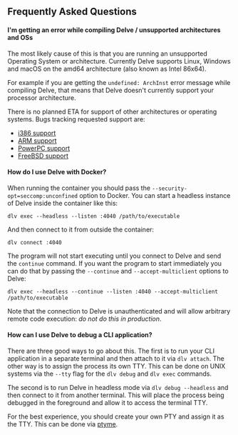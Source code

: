 ## Frequently Asked Questions

#### I'm getting an error while compiling Delve / unsupported architectures and OSs

The most likely cause of this is that you are running an unsupported Operating System or architecture.
Currently Delve supports Linux, Windows and macOS on the amd64 architecture (also known as Intel 86x64).

For example if you are getting the `undefined: ArchInst` error message while compiling Delve, that means that Delve doesn't currently support your processor architecture.

There is no planned ETA for support of other architectures or operating systems. Bugs tracking requested support are:

- [i386 support](https://github.com/go-delve/delve/issues/20)
- [ARM support](https://github.com/go-delve/delve/issues/118)
- [PowerPC support](https://github.com/go-delve/delve/issues/1564)
- [FreeBSD support](https://github.com/go-delve/delve/issues/213)

#### How do I use Delve with Docker?

When running the container you should pass the `--security-opt=seccomp:unconfined` option to Docker. You can start a headless instance of Delve inside the container like this:

```
dlv exec --headless --listen :4040 /path/to/executable
```

And then connect to it from outside the container:

```
dlv connect :4040
```

The program will not start executing until you connect to Delve and send the `continue` command.  If you want the program to start immediately you can do that by passing the `--continue` and `--accept-multiclient` options to Delve:

```
dlv exec --headless --continue --listen :4040 --accept-multiclient /path/to/executable
```

Note that the connection to Delve is unauthenticated and will allow arbitrary remote code execution: *do not do this in production*.

#### How can I use Delve to debug a CLI application?

There are three good ways to go about this. The first is to run your CLI application in a separate
terminal and then attach to it via `dlv attach`. The other way is to assign the process its own
TTY. This can be done on UNIX systems via the `--tty` flag for the `dlv debug` and `dlv exec` commands.

The second is to run Delve in headless mode via `dlv debug --headless` and then connect to it from
another terminal. This will place the process being debugged in the foreground and allow it to access
the terminal TTY.

For the best experience, you should create your own PTY and assign it as the TTY. This can be done
via [ptyme](https://github.com/derekparker/ptyme).
